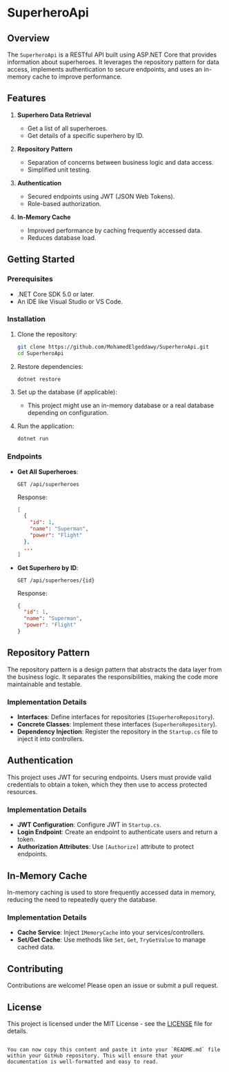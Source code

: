 # SuperheroApi

## Overview
The `SuperheroApi` is a RESTful API built using ASP.NET Core that provides information about superheroes. It leverages the repository pattern for data access, implements authentication to secure endpoints, and uses an in-memory cache to improve performance.

## Features
1. **Superhero Data Retrieval**
   - Get a list of all superheroes.
   - Get details of a specific superhero by ID.

2. **Repository Pattern**
   - Separation of concerns between business logic and data access.
   - Simplified unit testing.

3. **Authentication**
   - Secured endpoints using JWT (JSON Web Tokens).
   - Role-based authorization.

4. **In-Memory Cache**
   - Improved performance by caching frequently accessed data.
   - Reduces database load.

## Getting Started

### Prerequisites
- .NET Core SDK 5.0 or later.
- An IDE like Visual Studio or VS Code.

### Installation
1. Clone the repository:
   ```sh
   git clone https://github.com/MohamedElgeddawy/SuperheroApi.git
   cd SuperheroApi
   ```

2. Restore dependencies:
   ```sh
   dotnet restore
   ```

3. Set up the database (if applicable):
   - This project might use an in-memory database or a real database depending on configuration.

4. Run the application:
   ```sh
   dotnet run
   ```

### Endpoints
- **Get All Superheroes**:
  ```
  GET /api/superheroes
  ```
  Response:
  ```json
  [
    {
      "id": 1,
      "name": "Superman",
      "power": "Flight"
    },
    ...
  ]
  ```

- **Get Superhero by ID**:
  ```
  GET /api/superheroes/{id}
  ```
  Response:
  ```json
  {
    "id": 1,
    "name": "Superman",
    "power": "Flight"
  }
  ```

## Repository Pattern
The repository pattern is a design pattern that abstracts the data layer from the business logic. It separates the responsibilities, making the code more maintainable and testable.

### Implementation Details
- **Interfaces**: Define interfaces for repositories (`ISuperheroRepository`).
- **Concrete Classes**: Implement these interfaces (`SuperheroRepository`).
- **Dependency Injection**: Register the repository in the `Startup.cs` file to inject it into controllers.



## Authentication
This project uses JWT for securing endpoints. Users must provide valid credentials to obtain a token, which they then use to access protected resources.

### Implementation Details
- **JWT Configuration**: Configure JWT in `Startup.cs`.
- **Login Endpoint**: Create an endpoint to authenticate users and return a token.
- **Authorization Attributes**: Use `[Authorize]` attribute to protect endpoints.



## In-Memory Cache
In-memory caching is used to store frequently accessed data in memory, reducing the need to repeatedly query the database.

### Implementation Details
- **Cache Service**: Inject `IMemoryCache` into your services/controllers.
- **Set/Get Cache**: Use methods like `Set`, `Get`, `TryGetValue` to manage cached data.


## Contributing
Contributions are welcome! Please open an issue or submit a pull request.

## License
This project is licensed under the MIT License - see the [LICENSE](LICENSE) file for details.
```

You can now copy this content and paste it into your `README.md` file within your GitHub repository. This will ensure that your documentation is well-formatted and easy to read.
